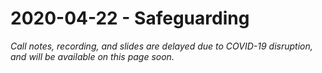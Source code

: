 # 2020-04-22 - Safeguarding

_Call notes, recording, and slides are delayed due to COVID-19 disruption, and will be available on this page soon._

